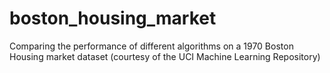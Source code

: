 # boston_housing_market
Comparing the performance of different algorithms on a 1970 Boston Housing market dataset (courtesy of the UCI
Machine Learning Repository)
